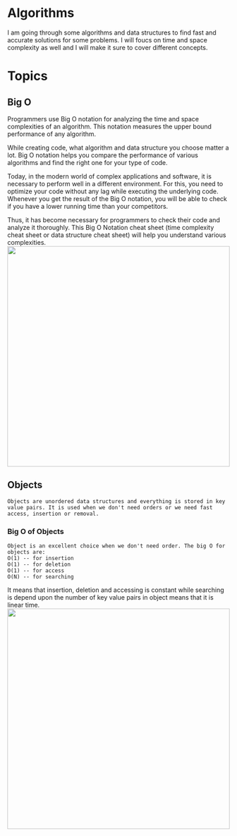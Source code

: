 # Algorithms

I am going through some algorithms and data structures to find fast and accurate solutions for some problems. I will foucs on time and space complexity as well and I will
make it sure to cover different concepts.

# Topics

## Big O

Programmers use Big O notation for analyzing the time and space complexities of an algorithm. This notation measures the upper bound performance of any algorithm.

While creating code, what algorithm and data structure you choose matter a lot. Big O notation helps you compare the performance of various algorithms and find the right one for your type of code.

Today, in the modern world of complex applications and software, it is necessary to perform well in a different environment. For this, you need to optimize your code without any lag while executing the underlying code. Whenever you get the result of the Big O notation, you will be able to check if you have a lower running time than your competitors.

Thus, it has become necessary for programmers to check their code and analyze it thoroughly. This Big O Notation cheat sheet (time complexity cheat sheet or data structure cheat sheet) will help you understand various complexities.
<img src="https://he-s3.s3.amazonaws.com/media/uploads/ece920b.png" width="100%" height="500">

## Objects

    Objects are unordered data structures and everything is stored in key value pairs. It is used when we don't need orders or we need fast access, insertion or removal.

### Big O of Objects

    Object is an excellent choice when we don't need order. The big O for objects are:
    O(1) -- for insertion
    O(1) -- for deletion
    O(1) -- for access
    O(N) -- for searching

It means that insertion, deletion and accessing is constant while searching is depend upon the number of key value pairs in object means that it is linear time.
<img src="https://paper-attachments.dropbox.com/s_D8321C80F6574B261A5AA02D2476A50C8DDF61A6CC2583DCEE0E18EC365EF07B_1658417045591_Untitled+Diagram.jpg" width="100%" height="500">
